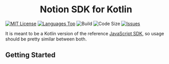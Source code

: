 <!-- markdownlint-disable -->
<div align="center">
    <h1>Notion SDK for Kotlin</h1>
</div>
<!-- markdownlint-enable -->

[![MIT License](https://img.shields.io/github/license/motui/notion-sdk-kotlin)](https://github.com/motui/notion-sdk-kotlin/blob/main/LICENSE)
[![Languages Top](https://img.shields.io/github/languages/top/motui/notion-sdk-kotlin)](https://github.com/motui/notion-sdk-kotlin/blob/main)
![Build](https://github.com/motui/notion-sdk-kotlin/actions/workflows/build.yml/badge.svg?branch=main)
![Code Size](https://img.shields.io/github/languages/code-size/motui/notion-sdk-kotlin)
[![Issues](https://img.shields.io/bitbucket/issues-raw/motui/notion-sdk-kotlin)](https://github.com/motui/notion-sdk-kotlin/issues)

It is meant to be a Kotlin version of the reference [JavaScript SDK](https://github.com/makenotion/notion-sdk-js), so
usage should be pretty similar between both.

## Getting Started
